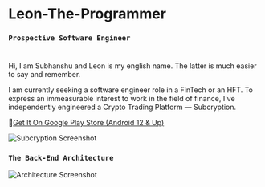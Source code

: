 # Leon-The-Programmer

### `Prospective Software Engineer`

#
Hi, I am Subhanshu and Leon is my english name. The latter is much easier to say and remember.

I am currently seeking a software engineer role in a FinTech or an HFT.
To express an immeasurable interest to work in the field of finance, I've independently engineered a Crypto Trading Platform — Subcryption.

📱[Get It On Google Play Store (Android 12 & Up)](https://play.google.com/store/apps/details?id=com.lymann_alpha.subcryption)

![Subcryption Screenshot](https://drive.google.com/uc?export=view&id=1nE7T8nWtuJBx3AzFsUdafeVmo_7Z1bMZ)

### `The Back-End Architecture`

![Architecture Screenshot](https://drive.google.com/uc?export=view&id=1ismKfvG6yxYIzBWYba-SSmAlY_bZ6vI0)
